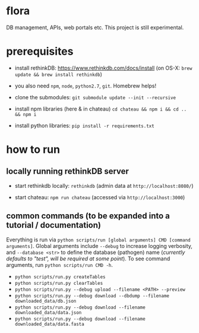 # flora
DB management, APIs, web portals etc. This project is still experimental.

# prerequisites

* install rethinkDB: https://www.rethinkdb.com/docs/install (on OS-X: `brew update && brew install rethinkdb`)

* you also need `npm`, `node`, `python2.7`, `git`. Homebrew helps!

* clone the submodules: `git submodule update --init --recursive`

* install npm libraries (here & in chateau) `cd chateau && npm i && cd .. && npm i`

* install python libraries: `pip install -r requirements.txt`

# how to run

## locally running rethinkDB server

* start rethinkdb locally: `rethinkdb` (admin data at `http://localhost:8080/`)

* start chateau: `npm run chateau` (accessed via `http://localhost:3000`)


## common commands (to be expanded into a tutorial / documentation)

Everything is run via `python scripts/run [global arguments] CMD [command arguments]`.
Global arguments include `--debug` to increase logging verbosity, and `--database <str>` to define the database (pathogen) name (_currently defaults to "test", will be required at some point_).
To see command arguments, run `python scripts/run CMD -h`.

* `python scripts/run.py createTables`
* `python scripts/run.py clearTables`
* `python scripts/run.py --debug upload --filename <PATH> --preview`
* `python scripts/run.py --debug download --dbdump --filename downloaded_data/db.json`
* `python scripts/run.py --debug download --filename downloaded_data/data.json`
* `python scripts/run.py --debug download --filename downloaded_data/data.fasta`
